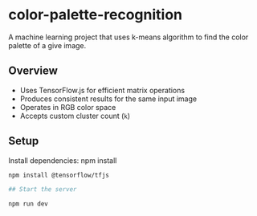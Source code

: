 # color-palette-recognition
A machine learning project that uses k-means algorithm to find the color palette of a give image.

## Overview

- Uses TensorFlow.js for efficient matrix operations
- Produces consistent results for the same input image
- Operates in RGB color space
- Accepts custom cluster count (`k`)

## Setup

Install dependencies:
npm install

```bash
npm install @tensorflow/tfjs

## Start the server

npm run dev
